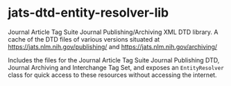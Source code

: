 # jats-dtd-entity-resolver-lib
Journal Article Tag Suite Journal Publishing/Archiving XML DTD library. A cache of the DTD files of various versions situated at https://jats.nlm.nih.gov/publishing/ and https://jats.nlm.nih.gov/archiving/

Includes the files for the Journal Article Tag Suite Journal Publishing DTD, Journal Archiving and Interchange Tag Set, and exposes an `EntityResolver` class for
quick access to these resources without accessing the internet.
